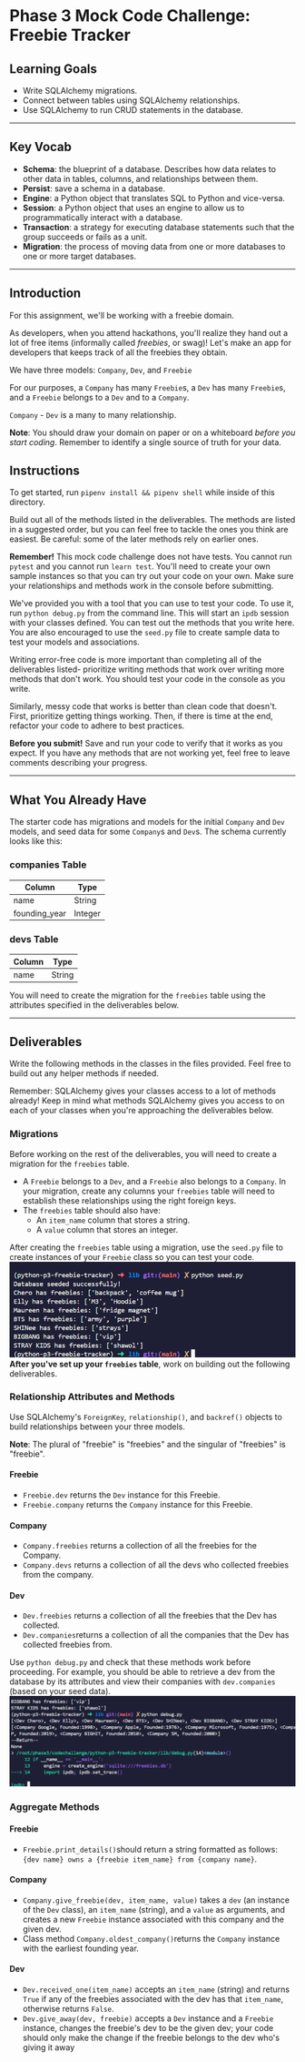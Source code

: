 # Phase 3 Mock Code Challenge: Freebie Tracker

## Learning Goals

- Write SQLAlchemy migrations.
- Connect between tables using SQLAlchemy relationships.
- Use SQLAlchemy to run CRUD statements in the database.

***

## Key Vocab

- **Schema**: the blueprint of a database. Describes how data relates to other
  data in tables, columns, and relationships between them.
- **Persist**: save a schema in a database.
- **Engine**: a Python object that translates SQL to Python and vice-versa.
- **Session**: a Python object that uses an engine to allow us to
  programmatically interact with a database.
- **Transaction**: a strategy for executing database statements such that
  the group succeeds or fails as a unit.
- **Migration**: the process of moving data from one or more databases to one
  or more target databases.
  
***

## Introduction

For this assignment, we'll be working with a freebie domain.

As developers, when you attend hackathons, you'll realize they hand out a lot of
free items (informally called _freebies_, or swag)! Let's make an app for
developers that keeps track of all the freebies they obtain.

We have three models: `Company`, `Dev`, and `Freebie`

For our purposes, a `Company` has many `Freebie`s, a `Dev` has many `Freebie`s,
and a `Freebie` belongs to a `Dev` and to a `Company`.

`Company` - `Dev` is a many to many relationship.

**Note**: You should draw your domain on paper or on a whiteboard _before you
start coding_. Remember to identify a single source of truth for your data.

## Instructions

To get started, run `pipenv install && pipenv shell` while inside of this
directory.

Build out all of the methods listed in the deliverables. The methods are listed
in a suggested order, but you can feel free to tackle the ones you think are
easiest. Be careful: some of the later methods rely on earlier ones.

**Remember!** This mock code challenge does not have tests. You cannot run
`pytest` and you cannot run `learn test`. You'll need to create your own sample
instances so that you can try out your code on your own. Make sure your
relationships and methods work in the console before submitting.

We've provided you with a tool that you can use to test your code. To use it,
run `python debug.py` from the command line. This will start an `ipdb` session
with your classes defined. You can test out the methods that you write here. You
are also encouraged to use the `seed.py` file to create sample data to test your
models and associations.

Writing error-free code is more important than completing all of the
deliverables listed- prioritize writing methods that work over writing more
methods that don't work. You should test your code in the console as you write.

Similarly, messy code that works is better than clean code that doesn't. First,
prioritize getting things working. Then, if there is time at the end, refactor
your code to adhere to best practices.

**Before you submit!** Save and run your code to verify that it works as you
expect. If you have any methods that are not working yet, feel free to leave
comments describing your progress.

***

## What You Already Have

The starter code has migrations and models for the initial `Company` and `Dev`
models, and seed data for some `Company`s and `Dev`s. The schema currently looks
like this:

### companies Table

| Column        | Type    |
| ------------- | ------- |
| name          | String  |
| founding_year | Integer |

### devs Table

| Column | Type   |
| ------ | ------ |
| name   | String |

You will need to create the migration for the `freebies` table using the
attributes specified in the deliverables below.

***

## Deliverables

Write the following methods in the classes in the files provided. Feel free to
build out any helper methods if needed.

Remember: SQLAlchemy gives your classes access to a lot of methods already!
Keep in mind what methods SQLAlchemy gives you access to on each of your
classes when you're approaching the deliverables below.

### Migrations

Before working on the rest of the deliverables, you will need to create a
migration for the `freebies` table.

- A `Freebie` belongs to a `Dev`, and a `Freebie` also belongs to a `Company`.
  In your migration, create any columns your `freebies` table will need to
  establish these relationships using the right foreign keys.
- The `freebies` table should also have:
  - An `item_name` column that stores a string.
  - A `value` column that stores an integer.

After creating the `freebies` table using a migration, use the `seed.py` file to
create instances of your `Freebie` class so you can test your code.
![alt text](<Ability to seed .png>)
**After you've set up your `freebies` table**, work on building out the following
deliverables.

### Relationship Attributes and Methods

Use SQLAlchemy's `ForeignKey`, `relationship()`, and `backref()` objects to
build relationships between your three models.

**Note**: The plural of "freebie" is "freebies" and the singular of "freebies"
is "freebie".

#### Freebie

- `Freebie.dev` returns the `Dev` instance for this Freebie.
- `Freebie.company` returns the `Company` instance for this Freebie.

#### Company

- `Company.freebies` returns a collection of all the freebies for the Company.
- `Company.devs` returns a collection of all the devs who collected freebies
  from the company.

#### Dev

- `Dev.freebies` returns a collection of all the freebies that the Dev has collected.
- `Dev.companies`returns a collection of all the companies that the Dev has collected
  freebies from.

Use `python debug.py` and check that these methods work before proceeding. For
example, you should be able to retrieve a dev from the database by its
attributes and view their companies with `dev.companies` (based on your seed
data).
![alt text](<Start of debug.png>)
### Aggregate Methods

#### Freebie

- `Freebie.print_details()`should return a string formatted as follows:
  `{dev name} owns a {freebie item_name} from {company name}`.

#### Company

- `Company.give_freebie(dev, item_name, value)` takes a `dev` (an instance of
  the `Dev` class), an `item_name` (string), and a `value` as arguments, and
  creates a new `Freebie` instance associated with this company and the given
  dev.
- Class method `Company.oldest_company()`returns the `Company` instance with
  the earliest founding year.

#### Dev

- `Dev.received_one(item_name)` accepts an `item_name` (string) and returns
  `True` if any of the freebies associated with the dev has that `item_name`,
  otherwise returns `False`.
- `Dev.give_away(dev, freebie)` accepts a `Dev` instance and a `Freebie`
  instance, changes the freebie's dev to be the given dev; your code should only
  make the change if the freebie belongs to the dev who's giving it away
